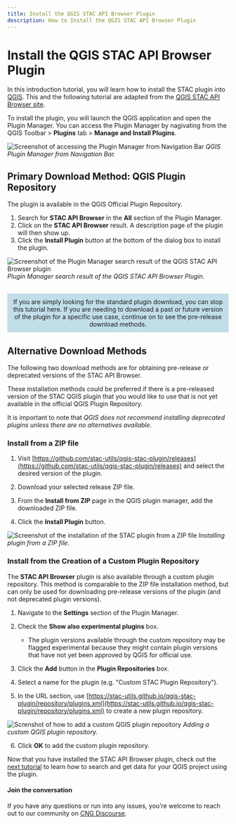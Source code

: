 ```yaml
---
title: Install the QGIS STAC API Browser Plugin
description: How to Install the QGIS STAC API Browser Plugin
---
```


# Install the QGIS STAC API Browser Plugin

In this introduction tutorial, you will learn how to install the STAC plugin into [QGIS](https://qgis.org/en/site/). This and the following tutorial are adapted from the [QGIS STAC API Browser site](https://stac-utils.github.io/qgis-stac-plugin/).

To install the plugin, you will launch the QGIS application and open the Plugin Manager. You can access the Plugin Manager by nagivating from the QGIS Toolbar > **Plugins** tab > **Manage and Install Plugins**.

![Screenshot of accessing the Plugin Manager from Navigation Bar](/public/images-original/qgis-images/qgis-plugin-manager.png)
_QGIS Plugin Manager from Navigation Bar._

## Primary Download Method: QGIS Plugin Repository

The plugin is available in the QGIS Official Plugin Repository.

1. Search for **STAC API Browser** in the **All** section of the Plugin Manager.
2. Click on the **STAC API Browser** result. A description page of the plugin will then show up.
3. Click the **Install Plugin** button at the bottom of the dialog box to install the plugin.

![Screenshot of the Plugin Manager search result of the QGIS STAC API Browser plugin](/public/images-original/qgis-images/install-from-repository.png)
_Plugin Manager search result of the QGIS STAC API Browser Plugin._
<br/><br/>

<div style="background-color:rgba(181, 216, 229, 0.8); text-align:center; vertical-align: top; padding:10px; ml:5px; 0;">
If you are simply looking for the standard plugin download, you can stop this tutorial here. If you are needing to download a past or future version of the plugin for a specific use case, continue on to see the pre-release download methods.
</div>

## Alternative Download Methods

The following two download methods are for obtaining pre-release or deprecated versions of the STAC API Browser.

These installation methods could be preferred if there is a pre-released version of the STAC QGIS plugin that you would like to use that is not yet available in the official QGIS Plugin Repository.

It is important to note that _QGIS does not recommend installing deprecated plugins unless there are no alternatives available_.

### Install from a ZIP file

1. Visit [https://github.com/stac-utils/qgis-stac-plugin/releases](https://github.com/stac-utils/qgis-stac-plugin/releases) and select the desired version of the plugin.

2. Download your selected release ZIP file.

3. From the **Install from ZIP** page in the QGIS plugin manager, add the downloaded ZIP file.

4. Click the **Install Plugin** button.

![Screenshot of the installation of the STAC plugin from a ZIP file](/public/images-original/qgis-images/install-from-zip.png)
_Installing plugin from a ZIP file._

### Install from the Creation of a Custom Plugin Repository

The **STAC API Browser** plugin is also available through a custom plugin repository. This method is comparable to the ZIP file installation method, but can only be used for downloading pre-release versions of the plugin (and not deprecated plugin versions).

1. Navigate to the **Settings** section of the Plugin Manager.

2. Check the **Show also experimental plugins** box.
    - The plugin versions available through the custom repository may be flagged experimental because they might contain plugin versions that have not yet been approved by QGIS for official use.

3. Click the **Add** button in the **Plugin Repositories** box.

4. Select a name for the plugin (e.g. "Custom STAC Plugin Repository").

5. In the URL section, use [https://stac-utils.github.io/qgis-stac-plugin/repository/plugins.xml](https://stac-utils.github.io/qgis-stac-plugin/repository/plugins.xml) to create a new plugin repository.

![Screnshot of how to add a custom QGIS plugin repository](/public/images-original/qgis-images/add-repository.png)
_Adding a custom QGIS plugin repository._

6. Click **OK** to add the custom plugin repository.

Now that you have installed the STAC API Browser plugin, check out the [next tutorial](/en/tutorials/2-intro-to-stac-api-browser-qgis-plugin/index.html) to learn how to search and get data for your QGIS project using the plugin.

#### Join the conversation

If you have any questions or run into any issues, you’re welcome to reach out to our community on [CNG Discourse](https://cng.discourse.group/c/stac/15).
